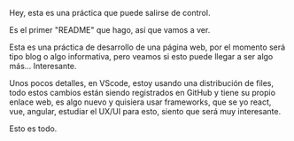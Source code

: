 Hey, esta es una práctica que puede salirse de control.

Es el primer "README" que hago, así que vamos a ver.

Esta es una práctica de desarrollo de una página web, por el momento será tipo blog o algo informativa, pero veamos si esto puede llegar a ser algo más... Interesante.

Unos pocos detalles, en VScode, estoy usando una distribución de files, todo estos cambios están siendo registrados en GitHub y tiene su propio enlace web, es algo nuevo y quisiera usar frameworks, que se yo react, vue, angular, estudiar el UX/UI para esto, siento que será muy interesante.

Esto es todo.